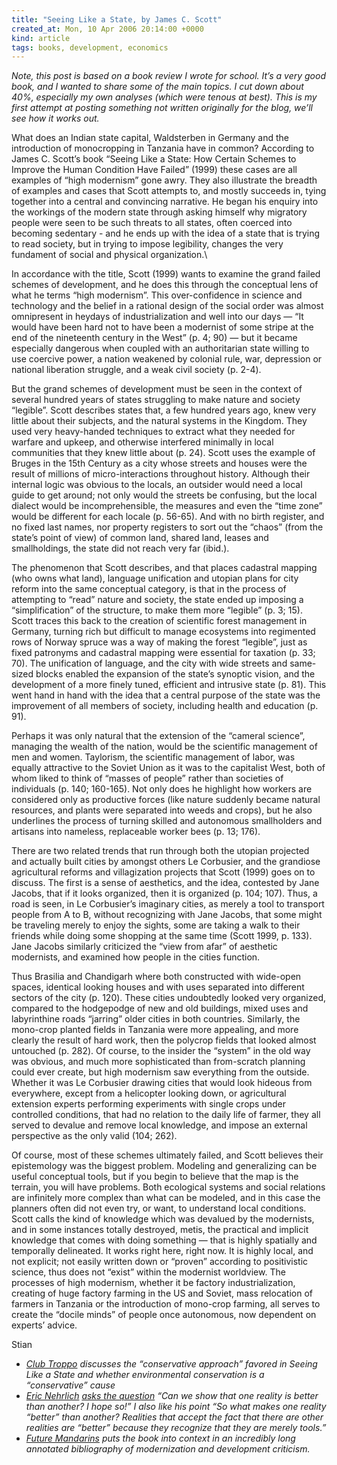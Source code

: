 ```yaml
---
title: "Seeing Like a State, by James C. Scott"
created_at: Mon, 10 Apr 2006 20:14:00 +0000
kind: article
tags: books, development, economics
---
```


*Note, this post is based on a book review I wrote for school. It’s a
very good book, and I wanted to share some of the main topics. I cut
down about 40%, especially my own analyses (which were tenous at best).
This is my first attempt at posting something not written originally for
the blog, we’ll see how it works out.*

What does an Indian state capital, Waldsterben in Germany and the
introduction of monocropping in Tanzania have in common? According to
James C. Scott’s book “Seeing Like a State: How Certain Schemes to
Improve the Human Condition Have Failed” (1999) these cases are all
examples of “high modernism” gone awry. They also illustrate the breadth
of examples and cases that Scott attempts to, and mostly succeeds in,
tying together into a central and convincing narrative. He began his
enquiry into the workings of the modern state through asking himself why
migratory people were seen to be such threats to all states, often
coerced into becoming sedentary - and he ends up with the idea of a
state that is trying to read society, but in trying to impose
legibility, changes the very fundament of social and physical
organization.\

In accordance with the title, Scott (1999) wants to examine the grand
failed schemes of development, and he does this through the conceptual
lens of what he terms “high modernism”. This over-confidence in science
and technology and the belief in a rational design of the social order
was almost omnipresent in heydays of industrialization and well into our
days — “It would have been hard not to have been a modernist of some
stripe at the end of the nineteenth century in the West” (p. 4; 90) —
but it became especially dangerous when coupled with an authoritarian
state willing to use coercive power, a nation weakened by colonial rule,
war, depression or national liberation struggle, and a weak civil
society (p. 2-4).

But the grand schemes of development must be seen in the context of
several hundred years of states struggling to make nature and society
“legible”. Scott describes states that, a few hundred years ago, knew
very little about their subjects, and the natural systems in the
Kingdom. They used very heavy-handed techniques to extract what they
needed for warfare and upkeep, and otherwise interfered minimally in
local communities that they knew little about (p. 24). Scott uses the
example of Bruges in the 15th Century as a city whose streets and houses
were the result of millions of micro-interactions throughout history.
Although their internal logic was obvious to the locals, an outsider
would need a local guide to get around; not only would the streets be
confusing, but the local dialect would be incomprehensible, the measures
and even the “time zone” would be different for each locale (p. 56-65).
And with no birth register, and no fixed last names, nor property
registers to sort out the “chaos” (from the state’s point of view) of
common land, shared land, leases and smallholdings, the state did not
reach very far (ibid.).

The phenomenon that Scott describes, and that places cadastral mapping
(who owns what land), language unification and utopian plans for city
reform into the same conceptual category, is that in the process of
attempting to “read” nature and society, the state ended up imposing a
“simplification” of the structure, to make them more “legible” (p. 3;
15). Scott traces this back to the creation of scientific forest
management in Germany, turning rich but difficult to manage ecosystems
into regimented rows of Norway spruce was a way of making the forest
“legible”, just as fixed patronyms and cadastral mapping were essential
for taxation (p. 33; 70). The unification of language, and the city with
wide streets and same-sized blocks enabled the expansion of the state’s
synoptic vision, and the development of a more finely tuned, efficient
and intrusive state (p. 81). This went hand in hand with the idea that a
central purpose of the state was the improvement of all members of
society, including health and education (p. 91).

Perhaps it was only natural that the extension of the “cameral science”,
managing the wealth of the nation, would be the scientific management of
men and women. Taylorism, the scientific management of labor, was
equally attractive to the Soviet Union as it was to the capitalist West,
both of whom liked to think of “masses of people” rather than societies
of individuals (p. 140; 160-165). Not only does he highlight how workers
are considered only as productive forces (like nature suddenly became
natural resources, and plants were separated into weeds and crops), but
he also underlines the process of turning skilled and autonomous
smallholders and artisans into nameless, replaceable worker bees (p. 13;
176).

There are two related trends that run through both the utopian projected
and actually built cities by amongst others Le Corbusier, and the
grandiose agricultural reforms and villagization projects that Scott
(1999) goes on to discuss. The first is a sense of aesthetics, and the
idea, contested by Jane Jacobs, that if it looks organized, then it is
organized (p. 104; 107). Thus, a road is seen, in Le Corbusier’s
imaginary cities, as merely a tool to transport people from A to B,
without recognizing with Jane Jacobs, that some might be traveling
merely to enjoy the sights, some are taking a walk to their friends
while doing some shopping at the same time (Scott 1999, p. 133). Jane
Jacobs similarly criticized the “view from afar” of aesthetic
modernists, and examined how people in the cities function.

Thus Brasilia and Chandigarh where both constructed with wide-open
spaces, identical looking houses and with uses separated into different
sectors of the city (p. 120). These cities undoubtedly looked very
organized, compared to the hodgepodge of new and old buildings, mixed
uses and labyrinthine roads “jarring” older cities in both countries.
Similarly, the mono-crop planted fields in Tanzania were more appealing,
and more clearly the result of hard work, then the polycrop fields that
looked almost untouched (p. 282). Of course, to the insider the “system”
in the old way was obvious, and much more sophisticated than
from-scratch planning could ever create, but high modernism saw
everything from the outside. Whether it was Le Corbusier drawing cities
that would look hideous from everywhere, except from a helicopter
looking down, or agricultural extension experts performing experiments
with single crops under controlled conditions, that had no relation to
the daily life of farmer, they all served to devalue and remove local
knowledge, and impose an external perspective as the only valid (104;
262).

Of course, most of these schemes ultimately failed, and Scott believes
their epistemology was the biggest problem. Modeling and generalizing
can be useful conceptual tools, but if you begin to believe that the map
is the terrain, you will have problems. Both ecological systems and
social relations are infinitely more complex than what can be modeled,
and in this case the planners often did not even try, or want, to
understand local conditions. Scott calls the kind of knowledge which was
devalued by the modernists, and in some instances totally destroyed,
metis, the practical and implicit knowledge that comes with doing
something — that is highly spatially and temporally delineated. It works
right here, right now. It is highly local, and not explicit; not easily
written down or “proven” according to positivistic science, thus does
not “exist” within the modernist worldview. The processes of high
modernism, whether it be factory industrialization, creating of huge
factory farming in the US and Soviet, mass relocation of farmers in
Tanzania or the introduction of mono-crop farming, all serves to create
the “docile minds” of people once autonomous, now dependent on experts’
advice.

Stian

-   *[Club
  Troppo](http://www.clubtroppo.com.au/2006/01/21/green-all-the-way-through) discusses the “conservative approach” favored in Seeing Like
  a State and whether environmental conservation is a “conservative”
  cause*
-   *[Eric
  Nehrlich](http://www.nehrlich.com/blog/2005/12/28/incomplete-realities) [asks the question](http://www.nytimes.com/books/first/s/scott-state.html) “Can we show that one reality is better
  than another? I hope so!”
  I also like his point “So what makes one reality “better” than
  another? Realities that accept the fact that there are other
  realities are “better” because they recognize that they are merely
  tools.”*
-   *[Future
  Mandarins](http://futuremandarins.blogspot.com/2004/11/bibliographic-essay.html)
  puts the book into context in an incredibly long annotated
  bibliography of modernization and development criticism.*

